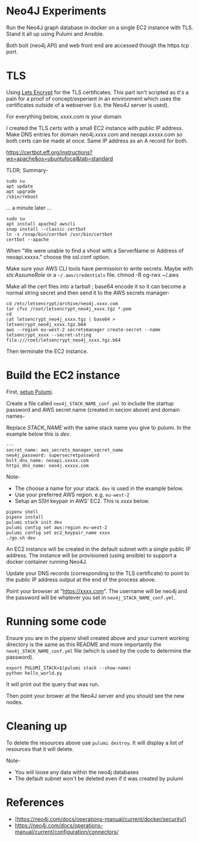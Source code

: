 # Neo4J Experiments

Run the Neo4J graph database in docker on a single EC2 instance with TLS. Stand it all up using Pulumi and Ansible.

Both bolt (neo4j API) and web front end are accessed though the https tcp port.

# TLS

Using [Lets Encrypt](https://letsencrypt.org/) for the TLS certificates. This part isn't scripted as it's a pain for a proof of concept/experient in an environment which uses the certificates outside of a webserver (i.e. the Neo4J server is used).

For everything below, *xxxx.com* is your domain

I created the TLS certs with a small EC2 instance with public IP address. Make DNS entries for domain neo4j.xxxx.com and neoapi.xxxxx.com so both certs can be made at once. Same IP address as an A record for both.

https://certbot.eff.org/instructions?ws=apache&os=ubuntufocal&tab=standard

TLDR; Summary-

```shell
sudo su
apt update
apt upgrade
/sbin/reboot
```

... a minute later ...

```shell
sudo su
apt install apache2 awscli
snap install --classic certbot
ln -s /snap/bin/certbot /usr/bin/certbot
certbot --apache
```

When "We were unable to find a vhost with a ServerName or Address of neoapi.xxxxx."
choose the ssl.conf option.

Make sure your AWS CLI tools have permission to write secrets. Maybe with *sts:AssumeRole* or a `~/.aws/credentials` file.
chmod -R og-rwx ~/.aws

Make all the cert files into a tarball ; base64 encode it so it can become a normal string secret and then send it to the AWS secrets manager-

```shell
cd /etc/letsencrypt/archive/neo4j.xxxx.com
tar cfvz /root/letsencrypt_neo4j_xxxx.tgz *.pem
cd
cat letsencrypt_neo4j_xxxx.tgz | base64 > letsencrypt_neo4j_xxxx.tgz.b64
aws --region eu-west-2 secretsmanager create-secret --name letsencrypt_xxxx --secret-string file:///root/letsencrypt_neo4j_xxxx.tgz.b64
```

Then terminate the EC2 instance.

# Build the EC2 instance

First, [setup Pulumi](https://www.pulumi.com/docs/get-started/).

Create a file called `neo4j_STACK_NAME_conf.yml` to include the startup password and AWS secret name (created in secion above) and domain names-

Replace *STACK_NAME* with the same stack name you give to pulumi. In the example below this is *dev*.

```
---
secret_name: aws_secrets_manager_secret_name
neo4j_password: supersecretpassword
bolt_dns_name: neoapi.xxxxx.com
https_dns_name: neo4j.xxxxx.com
```

Note-
* The choose a name for your stack. `dev` is used in the example below.
* Use your preferred AWS region. e.g. `eu-west-2`
* Setup an SSH keypair in AWS' EC2. This is *xxxx* below.

```shell
pipenv shell
pipenv install
pulumi stack init dev
pulumi config set aws:region eu-west-2
pulumi config set ec2_keypair_name xxxx
./go.sh dev
```

An EC2 instance will be created in the default subnet with a single public IP address. The instance will be provisioned (using ansible) to support a docker container running Neo4J.

Update your DNS records (corresponding to the TLS certificate) to point to the public IP address output at the end of the process above.

Point your browser at "https://xxxx.com". The username will be neo4j and the password will be whatever you set in `neo4j_STACK_NAME_conf.yml`.


# Running some code

Ensure you are in the pipenv shell created above and your current working directory is the same as this README and more importantly the `neo4j_STACK_NAME_conf.yml` file (which is used by the code to determine the password).


```shell
export PULUMI_STACK=$(pulumi stack --show-name)
python hello_world.py
```

It will print out the query that was run.

Then point your brower at the Neo4J server and you should see the new nodes.


# Cleaning up

To delete the resources above use `pulumi destroy`. It will display a list of resources that it will delete.

Note-
- You will loose any data within the neo4j databases
- The default subnet won't be deleted even if it was created by pulumi


# References

* [https://neo4j.com/docs/operations-manual/current/docker/security/]
* https://neo4j.com/docs/operations-manual/current/configuration/connectors/
